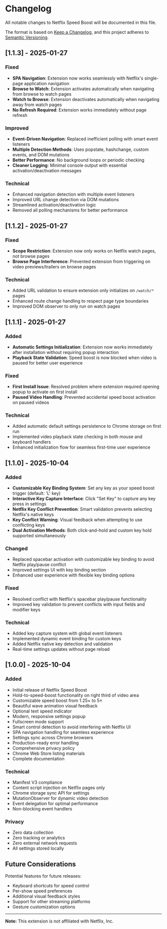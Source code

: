 # Changelog

All notable changes to Netflix Speed Boost will be documented in this file.

The format is based on [Keep a Changelog](https://keepachangelog.com/en/1.0.0/),
and this project adheres to [Semantic Versioning](https://semver.org/spec/v2.0.0.html).

## [1.1.3] - 2025-01-27

### Fixed
- **SPA Navigation**: Extension now works seamlessly with Netflix's single-page application navigation
- **Browse to Watch**: Extension activates automatically when navigating from browse to watch pages
- **Watch to Browse**: Extension deactivates automatically when navigating away from watch pages
- **No Refresh Required**: Extension works immediately without page refresh

### Improved
- **Event-Driven Navigation**: Replaced inefficient polling with smart event listeners
- **Multiple Detection Methods**: Uses popstate, hashchange, custom events, and DOM mutations
- **Better Performance**: No background loops or periodic checking
- **Cleaner Logging**: Minimal console output with essential activation/deactivation messages

### Technical
- Enhanced navigation detection with multiple event listeners
- Improved URL change detection via DOM mutations
- Streamlined activation/deactivation logic
- Removed all polling mechanisms for better performance

## [1.1.2] - 2025-01-27

### Fixed
- **Scope Restriction**: Extension now only works on Netflix watch pages, not browse pages
- **Browse Page Interference**: Prevented extension from triggering on video previews/trailers on browse pages

### Technical
- Added URL validation to ensure extension only initializes on `/watch/*` pages
- Enhanced route change handling to respect page type boundaries
- Improved DOM observer to only run on watch pages

## [1.1.1] - 2025-01-27

### Added
- **Automatic Settings Initialization**: Extension now works immediately after installation without requiring popup interaction
- **Playback State Validation**: Speed boost is now blocked when video is paused for better user experience

### Fixed
- **First Install Issue**: Resolved problem where extension required opening popup to activate on first install
- **Paused Video Handling**: Prevented accidental speed boost activation on paused videos

### Technical
- Added automatic default settings persistence to Chrome storage on first run
- Implemented video playback state checking in both mouse and keyboard handlers
- Enhanced initialization flow for seamless first-time user experience

## [1.1.0] - 2025-10-04

### Added
- **Customizable Key Binding System**: Set any key as your speed boost trigger (default: 'L' key)
- **Interactive Key Capture Interface**: Click "Set Key" to capture any key press in settings
- **Netflix Key Conflict Prevention**: Smart validation prevents selecting Netflix's native keys
- **Key Conflict Warning**: Visual feedback when attempting to use conflicting keys
- **Dual Activation Methods**: Both click-and-hold and custom key hold supported simultaneously

### Changed
- Replaced spacebar activation with customizable key binding to avoid Netflix play/pause conflict
- Improved settings UI with key binding section
- Enhanced user experience with flexible key binding options

### Fixed
- Resolved conflict with Netflix's spacebar play/pause functionality
- Improved key validation to prevent conflicts with input fields and modifier keys

### Technical
- Added key capture system with global event listeners
- Implemented dynamic event binding for custom keys
- Added Netflix native key detection and validation
- Real-time settings updates without page reload

## [1.0.0] - 2025-10-04

### Added
- Initial release of Netflix Speed Boost
- Hold-to-speed-boost functionality on right third of video area
- Customizable speed boost from 1.25× to 5×
- Beautiful wave animation visual feedback
- Optional text speed indicator
- Modern, responsive settings popup
- Fullscreen mode support
- Smart control detection to avoid interfering with Netflix UI
- SPA navigation handling for seamless experience
- Settings sync across Chrome browsers
- Production-ready error handling
- Comprehensive privacy policy
- Chrome Web Store listing materials
- Complete documentation

### Technical
- Manifest V3 compliance
- Content script injection on Netflix pages only
- Chrome storage sync API for settings
- MutationObserver for dynamic video detection
- Event delegation for optimal performance
- Non-blocking event handlers

### Privacy
- Zero data collection
- Zero tracking or analytics
- Zero external network requests
- All settings stored locally

## Future Considerations

Potential features for future releases:
- Keyboard shortcuts for speed control
- Per-show speed preferences
- Additional visual feedback styles
- Support for other streaming platforms
- Gesture customization options

---

**Note:** This extension is not affiliated with Netflix, Inc.

